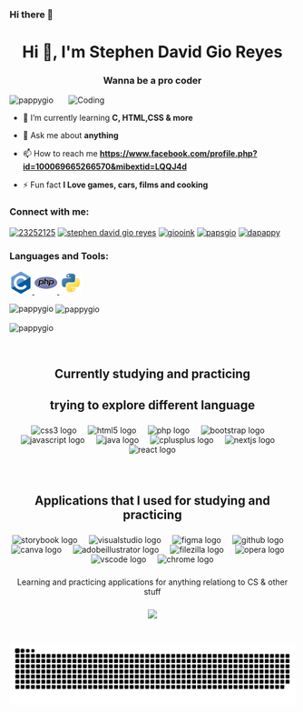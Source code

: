 ### Hi there 👋

<h1 align="center">Hi 👋, I'm Stephen David Gio Reyes</h1>
<h3 align="center">Wanna be a pro coder</h3>

<img align="right" alt="Coding" width = "400" src="https://t4.ftcdn.net/jpg/03/13/40/45/360_F_313404541_e9YZ3pht6oEEkMXuhxTboqXA2B2ShNnC.jpg">

<p align="left"> <img src="https://komarev.com/ghpvc/?username=pappygio&label=lmao&color=0e75b6&style=plastic" alt="pappygio" /> </p>

- 🌱 I’m currently learning **C, HTML,CSS & more**

- 💬 Ask me about **anything**

- 📫 How to reach me **https://www.facebook.com/profile.php?id=100069665266570&mibextid=LQQJ4d**

- ⚡ Fun fact **I Love games, cars, films and cooking**

<h3 align="left">Connect with me:</h3>
<p align="left">
<a href="https://stackoverflow.com/users/23252125" target="blank"><img align="center" src="https://raw.githubusercontent.com/rahuldkjain/github-profile-readme-generator/master/src/images/icons/Social/stack-overflow.svg" alt="23252125" height="30" width="40" /></a>
<a href="https://fb.com/stephen david gio reyes" target="blank"><img align="center" src="https://raw.githubusercontent.com/rahuldkjain/github-profile-readme-generator/master/src/images/icons/Social/facebook.svg" alt="stephen david gio reyes" height="30" width="40" /></a>
<a href="https://instagram.com/giooink" target="blank"><img align="center" src="https://raw.githubusercontent.com/rahuldkjain/github-profile-readme-generator/master/src/images/icons/Social/instagram.svg" alt="giooink" height="30" width="40" /></a>
<a href="https://www.leetcode.com/papsgio" target="blank"><img align="center" src="https://raw.githubusercontent.com/rahuldkjain/github-profile-readme-generator/master/src/images/icons/Social/leet-code.svg" alt="papsgio" height="30" width="40" /></a>
<a href="https://discord.gg/dapappy" target="blank"><img align="center" src="https://raw.githubusercontent.com/rahuldkjain/github-profile-readme-generator/master/src/images/icons/Social/discord.svg" alt="dapappy" height="30" width="40" /></a>
</p>

<h3 align="left">Languages and Tools:</h3>
<p align="left"> <a href="https://www.cprogramming.com/" target="_blank" rel="noreferrer"> <img src="https://raw.githubusercontent.com/devicons/devicon/master/icons/c/c-original.svg" alt="c" width="40" height="40"/> </a> <a href="https://www.php.net" target="_blank" rel="noreferrer"> <img src="https://raw.githubusercontent.com/devicons/devicon/master/icons/php/php-original.svg" alt="php" width="40" height="40"/> </a> <a href="https://www.python.org" target="_blank" rel="noreferrer"> <img src="https://raw.githubusercontent.com/devicons/devicon/master/icons/python/python-original.svg" alt="python" width="40" height="40"/> </a> </p>

<p><img align="left" src="https://github-readme-stats.vercel.app/api/top-langs?username=pappygio&show_icons=true&theme=tokyonight&title_color=2a7f0b&text_color=000000&bg_color=da7734&cache_seconds=1800&locale=en&layout=compact" alt="pappygio" /></p>

<p>&nbsp;<img align="center" src="https://github-readme-stats.vercel.app/api?username=pappygio&show_icons=true&theme=dracula&locale=en" alt="pappygio" /></p>

<p><img align="center" src="https://github-readme-streak-stats.herokuapp.com/?user=pappygio&theme=highcontrast" alt="pappygio" /></p>

<br clear="both">

<h2 align="center">Currently studying and practicing</h2>

###

<h2 align="center">trying to explore different language</h2>

###

<div align="center">
  <img src="https://skillicons.dev/icons?i=css" height="40" alt="css3 logo"  />
  <img width="12" />
  <img src="https://skillicons.dev/icons?i=html" height="40" alt="html5 logo"  />
  <img width="12" />
  <img src="https://skillicons.dev/icons?i=php" height="40" alt="php logo"  />
  <img width="12" />
  <img src="https://skillicons.dev/icons?i=bootstrap" height="40" alt="bootstrap logo"  />
  <img width="12" />
  <img src="https://cdn.jsdelivr.net/gh/devicons/devicon/icons/javascript/javascript-original.svg" height="40" alt="javascript logo"  />
  <img width="12" />
  <img src="https://cdn.jsdelivr.net/gh/devicons/devicon/icons/java/java-original.svg" height="40" alt="java logo"  />
  <img width="12" />
  <img src="https://cdn.jsdelivr.net/gh/devicons/devicon/icons/cplusplus/cplusplus-original.svg" height="40" alt="cplusplus logo"  />
  <img width="12" />
  <img src="https://skillicons.dev/icons?i=nextjs" height="40" alt="nextjs logo"  />
  <img width="12" />
  <img src="https://skillicons.dev/icons?i=react" height="40" alt="react logo"  />
</div>

###

<br clear="both">

<h2 align="center">Applications that I used for studying and practicing</h2>

###

<div align="center">
  <img src="https://cdn.jsdelivr.net/gh/devicons/devicon/icons/storybook/storybook-original.svg" height="40" alt="storybook logo"  />
  <img width="12" />
  <img src="https://cdn.jsdelivr.net/gh/devicons/devicon/icons/visualstudio/visualstudio-plain.svg" height="40" alt="visualstudio logo"  />
  <img width="12" />
  <img src="https://cdn.jsdelivr.net/gh/devicons/devicon/icons/figma/figma-original.svg" height="40" alt="figma logo"  />
  <img width="12" />
  <img src="https://skillicons.dev/icons?i=github" height="40" alt="github logo"  />
  <img width="12" />
  <img src="https://cdn.simpleicons.org/canva/00C4CC" height="40" alt="canva logo"  />
  <img width="12" />
  <img src="https://skillicons.dev/icons?i=ai" height="40" alt="adobeillustrator logo"  />
  <img width="12" />
  <img src="https://cdn.simpleicons.org/filezilla/BF0000" height="40" alt="filezilla logo"  />
  <img width="12" />
  <img src="https://cdn.simpleicons.org/opera/FF1B2D" height="40" alt="opera logo"  />
  <img width="12" />
  <img src="https://cdn.simpleicons.org/visualstudiocode/007ACC" height="40" alt="vscode logo"  />
  <img width="12" />
  <img src="https://cdn.jsdelivr.net/gh/devicons/devicon/icons/chrome/chrome-original.svg" height="40" alt="chrome logo"  />
</div>

###

<p align="center">Learning and practicing applications for anything relationg to CS & other stuff</p>

###

<div align="center">
  <img height="200" src="https://www.mkgifs.com/wp-content/uploads/2023/08/Cool-Car-Wallpapers-GIF.gif"  />
</div>

###

<br clear="both">

<img src="https://raw.githubusercontent.com/pappygio/pappygio/output/snake.svg" alt="Snake animation" />

###
